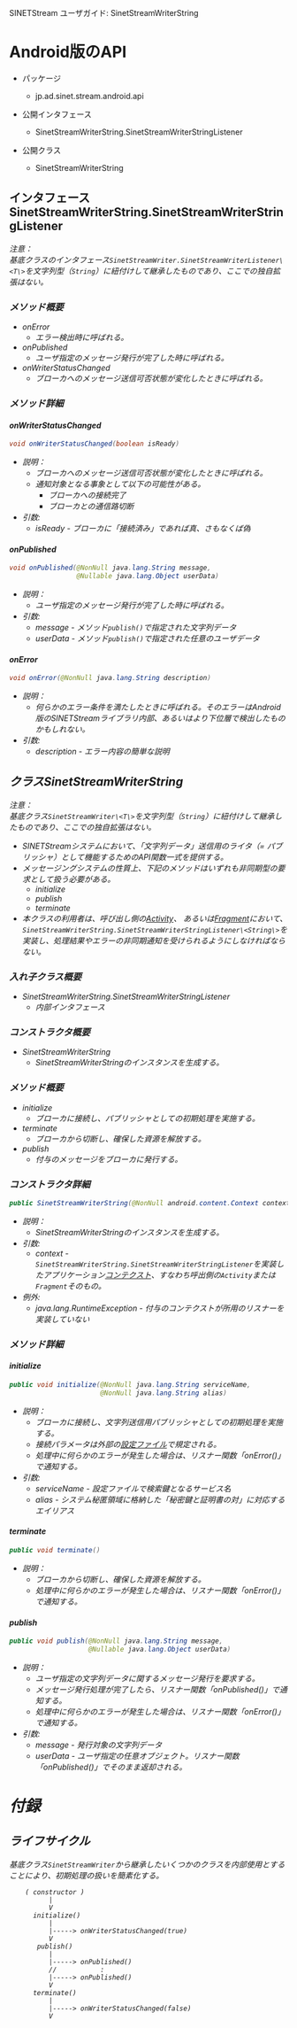 <!--
Copyright (C) 2020 National Institute of Informatics

Licensed to the Apache Software Foundation (ASF) under one
or more contributor license agreements.  See the NOTICE file
distributed with this work for additional information
regarding copyright ownership.  The ASF licenses this file
to you under the Apache License, Version 2.0 (the
"License"); you may not use this file except in compliance
with the License.  You may obtain a copy of the License at

  http://www.apache.org/licenses/LICENSE-2.0

Unless required by applicable law or agreed to in writing,
software distributed under the License is distributed on an
"AS IS" BASIS, WITHOUT WARRANTIES OR CONDITIONS OF ANY
KIND, either express or implied.  See the License for the
specific language governing permissions and limitations
under the License.
-->

<!-- NOTYET
[English](sinetstream_writer_string.en.md)
-->

SINETStream ユーザガイド: SinetStreamWriterString

# Android版のAPI

* パッケージ
    * jp.ad.sinet.stream.android.api

* 公開インタフェース
    * SinetStreamWriterString.SinetStreamWriterStringListener

* 公開クラス
    * SinetStreamWriterString


## インタフェース SinetStreamWriterString.SinetStreamWriterStringListener

<em>注意：<em><br>
基底クラスのインタフェース`SinetStreamWriter.SinetStreamWriterListener\<T\>`を文字列型（`String`）に紐付けして継承したものであり、ここでの独自拡張はない。


### メソッド概要
* onError
    * エラー検出時に呼ばれる。
* onPublished
    * ユーザ指定のメッセージ発行が完了した時に呼ばれる。
* onWriterStatusChanged
    * ブローカへのメッセージ送信可否状態が変化したときに呼ばれる。


### メソッド詳細
#### onWriterStatusChanged

```java
void onWriterStatusChanged(boolean isReady)
```

* 説明：
    * ブローカへのメッセージ送信可否状態が変化したときに呼ばれる。
    * 通知対象となる事象として以下の可能性がある。
        * ブローカへの接続完了
        * ブローカとの通信路切断
* 引数:
    * isReady - ブローカに「接続済み」であれば真、さもなくば偽


#### onPublished

```java
void onPublished(@NonNull java.lang.String message,
                 @Nullable java.lang.Object userData)
```

* 説明：
    * ユーザ指定のメッセージ発行が完了した時に呼ばれる。
* 引数:
    * message - メソッド`publish()`で指定された文字列データ
    * userData - メソッド`publish()`で指定された任意のユーザデータ


#### onError

```java
void onError(@NonNull java.lang.String description)
```

* 説明：
    * 何らかのエラー条件を満たしたときに呼ばれる。そのエラーはAndroid版のSINETStreamライブラリ内部、あるいはより下位層で検出したものかもしれない。
* 引数:
    * description - エラー内容の簡単な説明



## クラスSinetStreamWriterString

<em>注意：<em><br>
基底クラス`SinetStreamWriter\<T\>`を文字列型（`String`）に紐付けして継承したものであり、ここでの独自拡張はない。


* SINETStreamシステムにおいて、「文字列データ」送信用のライタ（= パブリッシャ）として機能するためのAPI関数一式を提供する。
* メッセージングシステムの性質上、下記のメソッドはいずれも非同期型の要求として扱う必要がある。
    * initialize
    * publish
    * terminate
* 本クラスの利用者は、呼び出し側の[Activity](https://developer.android.com/guide/components/activities/intro-activities)、
あるいは[Fragment](https://developer.android.com/guide/components/fragments)において、
`SinetStreamWriterString.SinetStreamWriterStringListener\<String\>`を実装し、処理結果やエラーの非同期通知を受けられるようにしなければならない。


### 入れ子クラス概要
* SinetStreamWriterString.SinetStreamWriterStringListener
    * 内部インタフェース


### コンストラクタ概要
* SinetStreamWriterString
    * SinetStreamWriterStringのインスタンスを生成する。


### メソッド概要
* initialize
    * ブローカに接続し、パブリッシャとしての初期処理を実施する。
* terminate
    * ブローカから切断し、確保した資源を解放する。
* publish
    * 付与のメッセージをブローカに発行する。


### コンストラクタ詳細

```java
public SinetStreamWriterString(@NonNull android.content.Context context)
```

* 説明：
    * SinetStreamWriterStringのインスタンスを生成する。
* 引数:
    * context - `SinetStreamWriterString.SinetStreamWriterStringListener`を実装したアプリケーション[コンテクスト](https://developer.android.com/reference/android/content/Context)、すなわち呼出側の`Activity`または`Fragment`そのもの。
* 例外:
    * java.lang.RuntimeException - 付与のコンテクストが所用のリスナーを実装していない


### メソッド詳細
#### initialize

```java
public void initialize(@NonNull java.lang.String serviceName,
                       @NonNull java.lang.String alias)
```

* 説明：
    * ブローカに接続し、文字列送信用パブリッシャとしての初期処理を実施する。
    * 接続パラメータは外部の[設定ファイル](config.md)で規定される。
    * 処理中に何らかのエラーが発生した場合は、リスナー関数「onError()」で通知する。
* 引数:
    * serviceName - 設定ファイルで検索鍵となるサービス名
    * alias - システム秘匿領域に格納した「秘密鍵と証明書の対」に対応するエイリアス

#### terminate

```java
public void terminate()
```

* 説明：
    * ブローカから切断し、確保した資源を解放する。
    * 処理中に何らかのエラーが発生した場合は、リスナー関数「onError()」で通知する。


#### publish

```java
public void publish(@NonNull java.lang.String message,
                    @Nullable java.lang.Object userData)
```

* 説明：
    * ユーザ指定の文字列データに関するメッセージ発行を要求する。
    * メッセージ発行処理が完了したら、リスナー関数「onPublished()」で通知する。
    * 処理中に何らかのエラーが発生した場合は、リスナー関数「onError()」で通知する。
* 引数:
    * message - 発行対象の文字列データ
    * userData - ユーザ指定の任意オブジェクト。リスナー関数「onPublished()」でそのまま返却される。


# 付録
## ライフサイクル

基底クラス`SinetStreamWriter`から継承したいくつかのクラスを内部使用とすることにより、初期処理の扱いを簡素化する。

```
    ( constructor )
          |
          V
      initialize()
          |
          |-----> onWriterStatusChanged(true)
          V
       publish()
          |
          |-----> onPublished()
          //           :
          |-----> onPublished()
          V
      terminate()
          |
          |-----> onWriterStatusChanged(false)
          V
```

